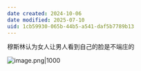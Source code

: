 ```yaml
---
date created: 2024-10-06
date modified: 2025-07-10
uid: 1cb59930-065b-44b5-a541-daf5b7789b13
---
```


穆斯林认为女人让男人看到自己的脸是不端庄的

![image.png|1000](https://imagehosting4picgo.oss-cn-beijing.aliyuncs.com/imagehosting/fix-dir%2Fpicgo%2Fpicgo-clipboard-images%2F2024%2F10%2F20%2F16-35-07-4ff728c07423601d8efdb7f0e0824e3d-202410201635382-52f339.png)
